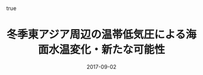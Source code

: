 ---
title: 冬季東アジア周辺の温帯低気圧による海面水温変化・新たな可能性
event: 2017年度気候システム研究集会
event_url:

location: Fukuoka University
address:
#  street: 450 Serra Mall
  city: Fukuoka
  region: Fukuoka
#  postcode: '94305'
  country: Japan

summary:
abstract: ""

# Talk start and end times.
#   End time can optionally be hidden by prefixing the line with `#`.
date: "2017-09-02"
#date_end: 
all_day: false

# Schedule page publish date (NOT talk date).
publishDate: "2017-09-02"

authors: [Ning Zhao]
tags: [oral]

# Is this a featured talk? (true/false)
featured: false


#links:
#- icon: twitter
#  icon_pack: fab
#  name: Follow
#  url: https://twitter.com/georgecushen
url_code: ""
url_pdf: ""
url_slides: ""
url_video: ""


# Enable math on this page?
math: true
---